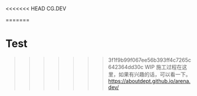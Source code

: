 <<<<<<< HEAD
CG.DEV

=======
# Test
>>>>>>> 3f1f9b99f067ee56b393ff4c7265c642364dd30c
WIP 施工过程在这里，如果有兴趣的话，可以看一下。
https://aboutdept.github.io/arena.dev/
